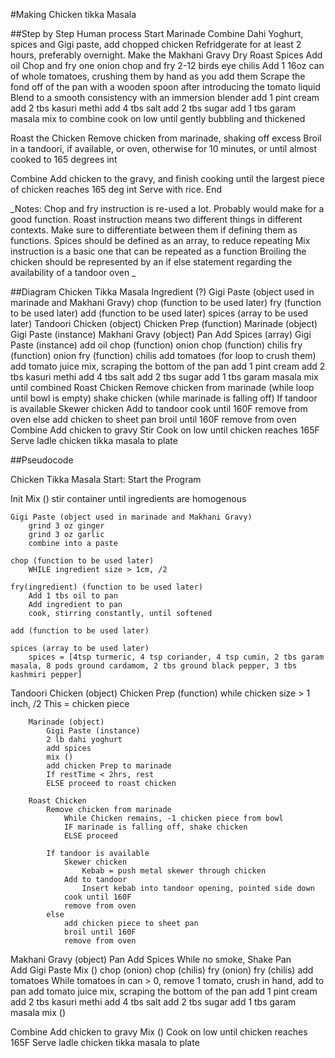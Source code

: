 #Making Chicken tikka Masala

##Step by Step Human process
Start
Marinade
    Combine Dahi Yoghurt, spices and Gigi paste, add chopped chicken
    Refridgerate for at least 2 hours, preferably overnight.
Make the Makhani Gravy
    Dry Roast Spices
    Add oil
    Chop and fry one onion
    chop and fry 2-12 birds eye chilis
    Add 1 16oz can of whole tomatoes, crushing them by hand as you add them
    Scrape the fond off of the pan with a wooden spoon after introducing the tomato liquid
    Blend to a smooth consistency with an immersion blender
    add 1 pint cream
    add 2 tbs kasuri methi
    add 4 tbs salt
    add 2 tbs sugar
    add 1 tbs garam masala
    mix to combine
    cook on low until gently bubbling and thickened

Roast the Chicken
    Remove chicken from marinade, shaking off excess
    Broil in a tandoori, if available, or oven, otherwise for 10 minutes, or until almost cooked to 165 degrees int


Combine
    Add chicken to the gravy, and finish cooking until the largest piece of chicken reaches 165 deg int
    Serve with rice.
End

_Notes: Chop and fry instruction is re-used a lot.  Probably would make for a good function.
Roast instruction means two different things in different contexts.  Make sure to differentiate between them if defining them as functions.
Spices should be defined as an array, to reduce repeating
Mix instruction is a basic one that can be repeated as a function
Broiling the chicken should be represented by an if else statement regarding the availability of a tandoor oven
_

##Diagram
Chicken Tikka Masala
    Ingredient (?)
    Gigi Paste (object used in marinade and Makhani Gravy)
    chop (function to be used later)
    fry (function to be used later)
    add (function to be used later)
    spices (array to be used later)
    Tandoori Chicken (object)
        Chicken Prep (function)
        Marinade (object)
                Gigi Paste (instance)
    Makhani Gravy (object)
        Pan
        Add Spices (array)
        Gigi Paste (instance)
        add oil
        chop (function) onion
        chop (function) chilis
        fry (function) onion
        fry (function) chilis
        add tomatoes (for loop to crush them)
        add tomato juice
        mix, scraping the bottom of the pan
        add 1 pint cream
        add 2 tbs kasuri methi
        add 4 tbs salt
        add 2 tbs sugar
        add 1 tbs garam masala
        mix until combined
    Roast Chicken
        Remove chicken from marinade (while loop until bowl is empty)
        shake chicken (while marinade is falling off)
        If tandoor is available
            Skewer chicken
            Add to tandoor
            cook until 160F
            remove from oven
        else
            add chicken to sheet pan
            broil until 160F
            remove from oven
    Combine
        Add chicken to gravy
        Stir
        Cook on low until chicken reaches 165F
    Serve
        ladle chicken tikka masala to plate



##Pseudocode

Chicken Tikka Masala
Start: Start the Program

Init
    Mix ()
        stir container until ingredients are homogenous

    Gigi Paste (object used in marinade and Makhani Gravy)
        grind 3 oz ginger
        grind 3 oz garlic
        combine into a paste

    chop (function to be used later)
        WHILE ingredient size > 1cm, /2

    fry(ingredient) (function to be used later)
        Add 1 tbs oil to pan
        Add ingredient to pan
        cook, stirring constantly, until softened

    add (function to be used later)
    
    spices (array to be used later)
        spices = [4tsp turmeric, 4 tsp coriander, 4 tsp cumin, 2 tbs garam masala, 8 pods ground cardamom, 2 tbs ground black pepper, 3 tbs kashmiri pepper]


Tandoori Chicken (object)
        Chicken Prep (function)
            while chicken size > 1 inch, /2
            This = chicken piece

        Marinade (object)
            Gigi Paste (instance)
            2 lb dahi yoghurt
            add spices
            mix ()
            add chicken Prep to marinade
            If restTime < 2hrs, rest
            ELSE proceed to roast chicken
        
        Roast Chicken
            Remove chicken from marinade
                While Chicken remains, -1 chicken piece from bowl
                IF marinade is falling off, shake chicken
                ELSE proceed
            
            If tandoor is available
                Skewer chicken
                    Kebab = push metal skewer through chicken
                Add to tandoor
                    Insert kebab into tandoor opening, pointed side down
                cook until 160F
                remove from oven
            else
                add chicken piece to sheet pan
                broil until 160F
                remove from oven

Makhani Gravy (object)
        Pan
        Add Spices
        While no smoke, Shake Pan             
        Add Gigi Paste 
        Mix ()
        chop (onion)
        chop (chilis)
        fry (onion)
        fry (chilis) 
        add tomatoes
            While tomatoes in can > 0, remove 1 tomato, crush in hand, add to pan
        add tomato juice
        mix, scraping the bottom of the pan
        add 1 pint cream
        add 2 tbs kasuri methi
        add 4 tbs salt
        add 2 tbs sugar
        add 1 tbs garam masala
        mix ()

Combine
        Add chicken to gravy
        Mix ()
        Cook on low until chicken reaches 165F
    Serve
        ladle chicken tikka masala to plate
